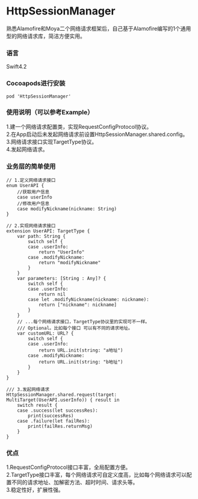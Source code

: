 # HttpSessionManager
熟悉Alamofire和Moya二个网络请求框架后，自己基于Alamofire编写的1个通用型的网络请求库，简洁方便实用。
### 语言
Swift4.2
### Cocoapods进行安装
```
pod 'HttpSessionManager'
```
### 使用说明（可以参考Example）
1.建一个网络请求配置类，实现RequestConfigProtocol协议。<br>
2.在App启动后未发起网络请求前设置HttpSessionManager.shared.config。<br>
3.网络请求接口实现TargetType协议。<br>
4.发起网络请求。
### 业务层的简单使用
```
// 1.定义网络请求接口
enum UserAPI {
    //获取用户信息
    case userInfo
    //修改用户信息
    case modifyNickname(nickname: String)
}
```
```
// 2.实现网络请求接口
extension UserAPI: TargetType {
    var path: String {
        switch self {
        case .userInfo:
            return "UserInfo"
        case .modifyNickname:
            return "modifyNickname"
        }
    }
    var parameters: [String : Any]? {
        switch self {
        case .userInfo:
            return nil
        case let .modifyNickname(nickname: nickname):
            return ["nickname": nickname]
        }
    }
    // ...每个网络请求接口，TargetType协议里的实现可不一样。
    /// Optional。比如每个接口 可以有不同的请求地址。
    var customURL: URL? {
        switch self {
        case .userInfo:
            return URL.init(string: "a地址")
        case .modifyNickname:
            return URL.init(string: "b地址")
        }
    }
} 
```
```
/// 3.发起网络请求
HttpSessionManager.shared.request(target: MultiTarget(UserAPI.userInfo)) { result in
    switch result {
    case .success(let successRes):
        print(successRes)
    case .failure(let failRes):
        print(failRes.returnMsg)
    }
}
```
### 优点
1.RequestConfigProtocol接口丰富，全局配置方便。<br>
2.TargetType接口丰富，每个网络请求可自定义度高，比如每个网络请求可以配置不同的请求地址、加解密方法、超时时间、请求头等。<br>
3.稳定性好，扩展性强。<br>

